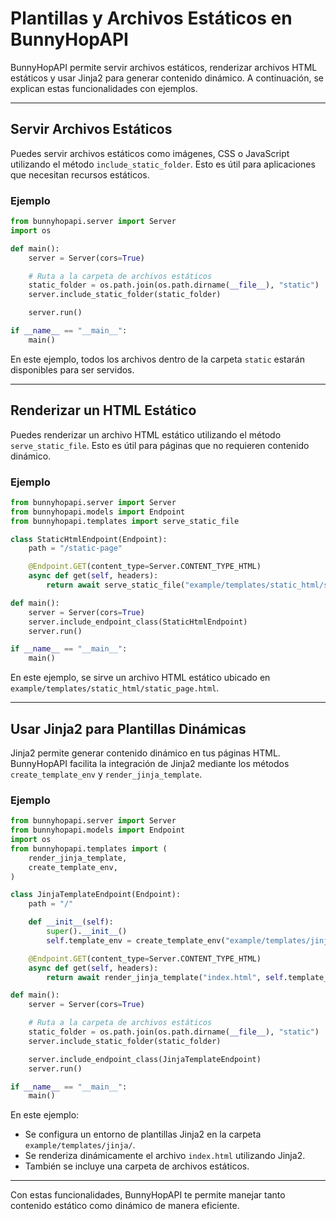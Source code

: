 # Plantillas y Archivos Estáticos en BunnyHopAPI

BunnyHopAPI permite servir archivos estáticos, renderizar archivos HTML estáticos y usar Jinja2 para generar contenido dinámico. A continuación, se explican estas funcionalidades con ejemplos.

---

## Servir Archivos Estáticos

Puedes servir archivos estáticos como imágenes, CSS o JavaScript utilizando el método `include_static_folder`. Esto es útil para aplicaciones que necesitan recursos estáticos.

### Ejemplo

```python
from bunnyhopapi.server import Server
import os

def main():
    server = Server(cors=True)

    # Ruta a la carpeta de archivos estáticos
    static_folder = os.path.join(os.path.dirname(__file__), "static")
    server.include_static_folder(static_folder)

    server.run()

if __name__ == "__main__":
    main()
```

En este ejemplo, todos los archivos dentro de la carpeta `static` estarán disponibles para ser servidos.

---

## Renderizar un HTML Estático

Puedes renderizar un archivo HTML estático utilizando el método `serve_static_file`. Esto es útil para páginas que no requieren contenido dinámico.

### Ejemplo

```python
from bunnyhopapi.server import Server
from bunnyhopapi.models import Endpoint
from bunnyhopapi.templates import serve_static_file

class StaticHtmlEndpoint(Endpoint):
    path = "/static-page"

    @Endpoint.GET(content_type=Server.CONTENT_TYPE_HTML)
    async def get(self, headers):
        return await serve_static_file("example/templates/static_html/static_page.html")

def main():
    server = Server(cors=True)
    server.include_endpoint_class(StaticHtmlEndpoint)
    server.run()

if __name__ == "__main__":
    main()
```

En este ejemplo, se sirve un archivo HTML estático ubicado en `example/templates/static_html/static_page.html`.

---

## Usar Jinja2 para Plantillas Dinámicas

Jinja2 permite generar contenido dinámico en tus páginas HTML. BunnyHopAPI facilita la integración de Jinja2 mediante los métodos `create_template_env` y `render_jinja_template`.

### Ejemplo

```python
from bunnyhopapi.server import Server
from bunnyhopapi.models import Endpoint
import os
from bunnyhopapi.templates import (
    render_jinja_template,
    create_template_env,
)

class JinjaTemplateEndpoint(Endpoint):
    path = "/"

    def __init__(self):
        super().__init__()
        self.template_env = create_template_env("example/templates/jinja/")

    @Endpoint.GET(content_type=Server.CONTENT_TYPE_HTML)
    async def get(self, headers):
        return await render_jinja_template("index.html", self.template_env)

def main():
    server = Server(cors=True)

    # Ruta a la carpeta de archivos estáticos
    static_folder = os.path.join(os.path.dirname(__file__), "static")
    server.include_static_folder(static_folder)

    server.include_endpoint_class(JinjaTemplateEndpoint)
    server.run()

if __name__ == "__main__":
    main()
```

En este ejemplo:
- Se configura un entorno de plantillas Jinja2 en la carpeta `example/templates/jinja/`.
- Se renderiza dinámicamente el archivo `index.html` utilizando Jinja2.
- También se incluye una carpeta de archivos estáticos.

---

Con estas funcionalidades, BunnyHopAPI te permite manejar tanto contenido estático como dinámico de manera eficiente.
